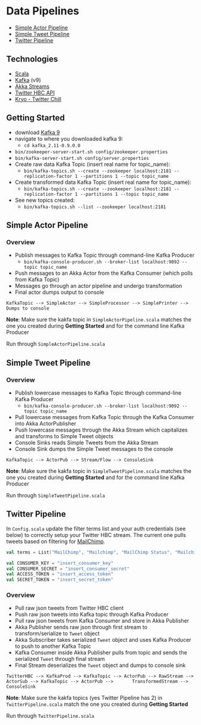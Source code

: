 # Data Pipelines
* [Simple Actor Pipeline](//github.com/bradware/data-pipelines/blob/master/src/main/scala/simple-actor-pipeline/SimpleActorPipeline.scala)
* [Simple Tweet Pipeline](//github.com/bradware/data-pipelines/blob/master/src/main/scala/simple-tweet-pipeline/SimpleTweetPipeline.scala)
* [Twitter Pipeline](//github.com/bradware/data-pipelines/blob/master/src/main/scala/twitter-pipeline/TwitterPipeline.scala)

## Technologies
* [Scala](//www.scala-lang.org/download)
* [Kafka](//kafka.apache.org/downloads.html) (v9)
* [Akka Streams](//doc.akka.io/docs/akka-stream-and-http-experimental/2.0.2/scala.html)
* [Twitter HBC API](//github.com/twitter/hbc)
* [Kryo - Twitter Chill](//github.com/twitter/chill)

## Getting Started
* download [Kafka 9](//kafka.apache.org/downloads.html)
* navigate to where you downloaded kafka 9: 
  * `cd kafka_2.11-0.9.0.0`
* `bin/zookeeper-server-start.sh config/zookeeper.properties`
* `bin/kafka-server-start.sh config/server.properties`
* Create raw data Kafka Topic (insert real name for topic_name): 
  * `bin/kafka-topics.sh --create --zookeeper localhost:2181 --replication-factor 1 --partitions 1 --topic topic_name`
* Create transformed data Kafka Topic (insert real name for topic_name): 
  * `bin/kafka-topics.sh --create --zookeeper localhost:2181 --replication-factor 1 --partitions 1 --topic topic_name`
* See new topics created:
  * `bin/kafka-topics.sh --list --zookeeper localhost:2181`

## Simple Actor Pipeline
### Overview
* Publish messages to Kafka Topic through command-line Kafka Producer
  *  `bin/kafka-console-producer.sh --broker-list localhost:9092 --topic topic_name`
* Push messages to an Akka Actor from the Kafka Consumer (which polls from Kafka Topic)
* Messages go through an actor pipeline and undergo transformation
* Final actor dumps output to console

`KafkaTopic --> SimpleActor --> SimpleProcessor --> SimplePrinter --> Dumps to console`

**Note**: Make sure the kakfa topic in `SimpleActorPipeline.scala` matches the one you created during **Getting Started** and for the command line Kafka Producer

Run through `SimpleActorPipeline.scala`

## Simple Tweet Pipeline
### Overview
* Publish lowercase messages to Kafka Topic through command-line Kafka Producer
  *  `bin/kafka-console-producer.sh --broker-list localhost:9092 --topic topic_name`
* Pull lowercase messages from Kafka Topic through the Kafka Consumer into Akka ActorPublisher
* Push lowercase messages through the Akka Stream which capitalizes and transforms to Simple Tweet objects
* Console Sinks reads Simple Tweets from the Akka Stream
* Console Sink dumps the Simple Tweet messages to the console

`KafkaTopic --> ActorPub --> Stream/Flow --> ConsoleSink`

**Note**: Make sure the kakfa topic in `SimpleTweetPipeline.scala` matches the one you created during **Getting Started** and for the command line Kafka Producer

Run through `SimpleTweetPipeline.scala`

## Twitter Pipeline
In `Config.scala` update the filter terms list and your auth credentials (see below) to correctly setup your Twitter HBC stream. The current one pulls tweets based on filtering for [MailChimp](//mailchimp.com).

```scala
val terms = List("MailChimp", "Mailchimp", "MailChimp Status", "Mailchimp Status", "MailChimp UX", "Mailchimp UX", "MailChimp Design","Mailchimp Design", "MailChimp API", "Mailchimp API", "Mandrill", "mandrillapp", "TinyLetter", "Tinyletter")
```

```scala
val CONSUMER_KEY = "insert_consumer_key"
val CONSUMER_SECRET = "insert_consumer_secret"
val ACCESS_TOKEN = "insert_access_token"
val SECRET_TOKEN = "insert_secret_token"
```

### Overview
* Pull raw json tweets from Twitter HBC client
* Push raw json tweets into Kafka topic through Kafka Producer
* Pull raw json tweets from Kafka Consumer and store in Akka Publisher
* Akka Publisher sends raw json through first stream to transform/serialize to `Tweet` object
* Akka Subscriber takes serialized `Tweet` object and uses Kafka Producer to push to another Kafka Topic
* Kafka Consumer inside Akka Publisher pulls from topic and sends the serialized `Tweet` through final stream
* Final Stream deserializes the `Tweet` object and dumps to console sink

`TwitterHBC --> KafkaProd --> KafkaTopic --> ActorPub --> RawStream --> ActorSub --> KafkaTopic --> ActorPub -->       TransformedStream --> ConsoleSink`

**Note**: Make sure the kakfa topics (yes Twitter Pipeline has 2) in `TwitterPipeline.scala` match the one you created during **Getting Started** 

Run through `TwitterPipeline.scala`

